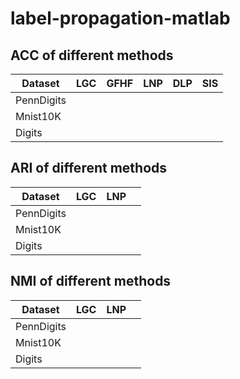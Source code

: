 # label-propagation-matlab

## ACC of different methods 
| Dataset          |           LGC         |  GFHF             |   LNP      | DLP | SIS  |
|------------------|-------------------|---------------------- |-----------------|-----------------|-----------------|
| PennDigits       |                   |                      |                  |   |   |
| Mnist10K        |                   |                      |                  |
| Digits        |                   |                      |                  |


## ARI of different methods 

| Dataset          | LGC                   |  LNP            |        |
|------------------|-------------------|---------------------- |-----------------|
| PennDigits       |                   |                      |                  |
| Mnist10K        |                   |                      |                  |
| Digits        |                   |                      |                  |

## NMI of different methods 
| Dataset          | LGC                   |  LNP            |        |
|------------------|-------------------|---------------------- |-----------------|
| PennDigits       |                   |                      |                  |
| Mnist10K        |                   |                      |                  |
| Digits        |                   |                      |                  |
